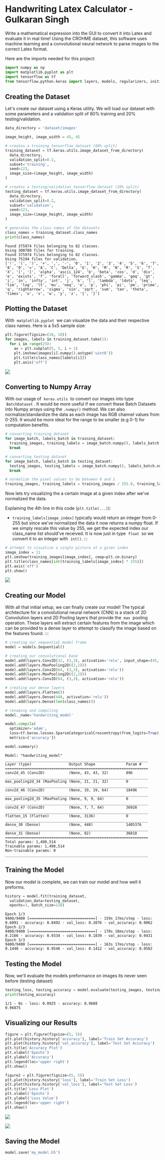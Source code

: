 # Handwriting Latex Calculator - Gulkaran Singh

Write a mathematical expression into the GUI to convert it into Latex
and evaluate it in real time! Using the CROHME dataset, this software
uses machine learning and a convolutional neural network to parse images
to the correct Latex format.

Here are the imports needed for this project:

```python
import numpy as np
import matplotlib.pyplot as plt
import tensorflow as tf
from tensorflow.python.keras import layers, models, regularizers, initializers, optimizers
```

## Creating the Dataset

Let\'s create our dataset using a Keras utility. We will load our
dataset with some parameters and a validation split of 80% training and
20% testing/validation.

```python
data_directory = 'dataset/images'

image_height, image_width = 45, 45

# creates a training tensorflow dataset (80% split)
training_dataset = tf.keras.utils.image_dataset_from_directory(
  data_directory,
  validation_split=0.2,
  subset='training',
  seed=123,
  image_size=(image_height, image_width)
)

# creates a testing/validation tensorflow dataset (20% split)
testing_dataset = tf.keras.utils.image_dataset_from_directory(
  data_directory,
  validation_split=0.2,
  subset='validation',
  seed=123,
  image_size=(image_height, image_width)
)

# generates the class names of the datasets
class_names = training_dataset.class_names
print(class_names)
```
```
Found 375974 files belonging to 82 classes.
Using 300780 files for training.
Found 375974 files belonging to 82 classes.
Using 75194 files for validation.
['!', '(', ')', '+', ',', '-', '0', '1', '2', '3', '4', '5', '6', '7', '8', '9', '=', 'A', 'C', 'Delta', 'G', 'H', 'M', 'N', 'R', 'S', 'T', 'X', '[', ']', 'alpha', 'ascii_124', 'b', 'beta', 'cos', 'd', 'div', 'e', 'exists', 'f', 'forall', 'forward_slash', 'gamma', 'geq', 'gt', 'i', 'in', 'infty', 'int', 'j', 'k', 'l', 'lambda', 'ldots', 'leq', 'lim', 'log', 'lt', 'mu', 'neq', 'o', 'p', 'phi', 'pi', 'pm', 'prime', 'q', 'rightarrow', 'sigma', 'sin', 'sqrt', 'sum', 'tan', 'theta', 'times', 'u', 'v', 'w', 'y', 'z', '{', '}']
```


## Plotting the Dataset

With  `matplotlib.pyplot`  we can visualize the data and their
respective class names. Here is a 5x5 sample size:

```python
plt.figure(figsize=(10, 10))
for images, labels in training_dataset.take(1):
  for i in range(25):
    ax = plt.subplot(5, 5, i + 1)
    plt.imshow(images[i].numpy().astype('uint8'))
    plt.title(class_names[labels[i]])
    plt.axis('off')
```

![](readme_images/5x5_grid.png)

## Converting to Numpy Array

With our usage of  `keras.utils`  to convert our images into type
 `BatchDataset` . It would be more useful if we convert these Batch
Datasets into Numpy arrays using the `.numpy()` method. We can also
normalize/standardize the data as each image has RGB channel values from
0-255. It would be more ideal for the range to be smaller (e.g 0-1) for
computation benefits.

```python
# converting training dataset
for image_batch, labels_batch in training_dataset:
  training_images, training_labels = image_batch.numpy(), labels_batch.numpy()
  break

# converting testing dataset
for image_batch, labels_batch in testing_dataset:
  testing_images, testing_labels = image_batch.numpy(), labels_batch.numpy()
  break

# normalize the pixel values to be between 0 and 1
training_images, training_labels = training_images / 255.0, training_labels / 255.0
```

Now lets try visualizing the a certain image at a given index after
we\'ve normalized the data.

Explaining the 4th line in this code (`plt.title(...)`):

-   `training_labels[image_index]` typically would return an integer
    from 0-255 but since we\'ve normalized the data it now returns a
    numpy float. If we simply rescale this value by 255, we get the
    expected index our class_name list should\'ve received. It is now
    just in type  `float`  so we convert it to an integer with  `int()`.
:::

```python
# attempt to visualize a single picture at a given index
image_index = 11
plt.imshow(training_images[image_index], cmap=plt.cm.binary)
plt.title(class_names[int(training_labels[image_index] * 255)])
plt.axis('off')
plt.show()
```

![](readme_images/plus.png)

## Creating our Model

With all that initial setup, we can finally create our model! The
typical architecture for a convolutional neural network (CNN) is a stack
of 2D Convolution layers and 2D Pooling layers that provide the  `max` 
pooling operation. These layers will extract certain features from the
image which can be provided to a dense layer to attempt to classify the
image based on the features found.
:::

```python
# creating our sequential model frame
model = models.Sequential()

# creating our convolutional base
model.add(layers.Conv2D(32, (3,3), activation='relu', input_shape=(45, 45, 3)))
model.add(layers.MaxPooling2D((2,2)))
model.add(layers.Conv2D(64, (3,3), activation='relu'))
model.add(layers.MaxPooling2D((2,2)))
model.add(layers.Conv2D(64, (3,3), activation='relu'))

# creating our dense layers
model.add(layers.Flatten())
model.add(layers.Dense(448, activation='relu'))
model.add(layers.Dense(len(class_names)))

# renaming and compiling
model._name='handwriting_model'

model.compile(
  optimizer='adam',
  loss=tf.keras.losses.SparseCategoricalCrossentropy(from_logits=True),
  metrics=['accuracy'])
```

```python
model.summary()
```

```
Model: "handwriting_model"
_________________________________________________________________
Layer (type)                 Output Shape              Param #   
=================================================================
conv2d_45 (Conv2D)           (None, 43, 43, 32)        896       
_________________________________________________________________
max_pooling2d_34 (MaxPooling (None, 21, 21, 32)        0         
_________________________________________________________________
conv2d_46 (Conv2D)           (None, 19, 19, 64)        18496     
_________________________________________________________________
max_pooling2d_35 (MaxPooling (None, 9, 9, 64)          0         
_________________________________________________________________
conv2d_47 (Conv2D)           (None, 7, 7, 64)          36928     
_________________________________________________________________
flatten_15 (Flatten)         (None, 3136)              0         
_________________________________________________________________
dense_30 (Dense)             (None, 448)               1405376   
_________________________________________________________________
dense_31 (Dense)             (None, 82)                36818     
=================================================================
Total params: 1,498,514
Trainable params: 1,498,514
Non-trainable params: 0
_________________________________________________________________
```

## Training the Model

Now our model is complete, we can train our model and how well it
preforms.

```python
history = model.fit(training_dataset,
  validation_data=testing_dataset,
  epochs=3, batch_size=128)
```

```
Epoch 1/3
9400/9400 [==============================] - 159s 17ms/step - loss: 0.6091 - accuracy: 0.8492 - val_loss: 0.3076 - val_accuracy: 0.9062
Epoch 2/3
9400/9400 [==============================] - 170s 18ms/step - loss: 0.2166 - accuracy: 0.9334 - val_loss: 0.1839 - val_accuracy: 0.9431
Epoch 3/3
9400/9400 [==============================] - 163s 17ms/step - loss: 0.1440 - accuracy: 0.9546 - val_loss: 0.1412 - val_accuracy: 0.9582
```

## Testing the Model

Now, we\'ll evaluate the models preformance on images its never seen
before (testing dataset)

```python
testing_loss, testing_accuracy = model.evaluate(testing_images, testing_labels, verbose=2)
print(testing_accuracy)
```
```
1/1 - 0s - loss: 0.0925 - accuracy: 0.9688
0.96875
```

## Visualizing our Results

```python
figure = plt.figure(figsize=(5, 5))
plt.plot(history.history['accuracy'], label='Train Set Accuracy')
plt.plot(history.history['val_accuracy'], label='Test Set Accuracy')
plt.title('Accuracy Plot')
plt.xlabel('Epochs')
plt.ylabel('Accuracy')
plt.legend(loc='upper right')
plt.show()

figure2 = plt.figure(figsize=(5, 5))
plt.plot(history.history['loss'], label='Train Set Loss')
plt.plot(history.history['val_loss'], label='Test Set Loss')
plt.title('Loss Plot')
plt.xlabel('Epochs')
plt.ylabel('Loss Value')
plt.legend(loc='upper right')
plt.show()
```

![](readme_images/accuracy_plot.png)

![](readme_images/loss_function_plot.png)

## Saving the Model

```python
model.save('my_model.h5')
```
